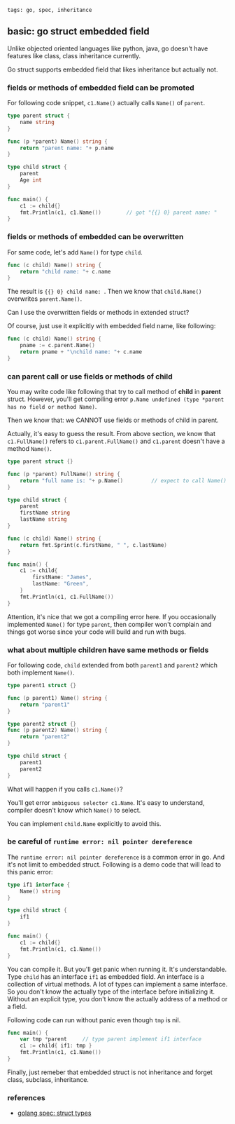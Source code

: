 ```metadata
tags: go, spec, inheritance
```

## basic: go struct embedded field
Unlike objected oriented languages like python, java, go doesn't have features like
 class, class inheritance currently.

Go struct supports embedded field that likes inheritance but actually not.

### fields or methods of embedded field can be promoted
For following code snippet, `c1.Name()` actually calls `Name()` of `parent`.

```go
type parent struct {
	name string
}

func (p *parent) Name() string {
	return "parent name: "+ p.name
}

type child struct {
	parent
	Age int
}

func main() {
	c1 := child{}
	fmt.Println(c1, c1.Name())        // got "{{} 0} parent name: "
}
```

### fields or methods of embedded can be overwritten
For same code, let's add `Name()` for type `child`.

```go
func (c child) Name() string {
	return "child name: "+ c.name
}
```

The result is `{{} 0} child name: `. Then we know that `child.Name()` overwrites
 `parent.Name()`.

Can I use the overwritten fields or methods in extended struct?

Of course, just use it explicitly with embedded field name, like following:

```go
func (c child) Name() string {
	pname := c.parent.Name()
	return pname + "\nchild name: "+ c.name
}
```

### can parent call or use fields or methods of child
You may write code like following that try to call method of **child** in **parent**
 struct. However, you'll get compiling error
 `p.Name undefined (type *parent has no field or method Name)`.

Then we know that: we CANNOT use fields or methods of child in parent.

Actually, it's easy to guess the result. From above section, we know that `c1.FullName()`
 refers to `c1.parent.FullName()` and `c1.parent` doesn't have a method `Name()`.

```go
type parent struct {}

func (p *parent) FullName() string {
	return "full name is: "+ p.Name()         // expect to call Name() of child
}

type child struct {
	parent
	firstName string
	lastName string
}

func (c child) Name() string {
	return fmt.Sprint(c.firstName, " ", c.lastName)
}

func main() {
	c1 := child{
		firstName: "James",
		lastName: "Green",
	}
	fmt.Println(c1, c1.FullName())
}
```

Attention, it's nice that we got a compiling error here. If you occasionally implemented
 `Name()` for type `parent`, then compiler won't complain and things got worse since your
 code will build and run with bugs.


### what about multiple children have same methods or fields
For following code, `child` extended from both `parent1` and `parent2` which both implement
 `Name()`.

```go
type parent1 struct {}

func (p parent1) Name() string {
	return "parent1"
}

type parent2 struct {}
func (p parent2) Name() string {
	return "parent2"
}

type child struct {
	parent1
	parent2
}
```

What will happen if you calls `c1.Name()`?

You'll get error `ambiguous selector c1.Name`. It's easy to understand, compiler doesn't
 know which `Name()` to select.

You can implement `child.Name` explicitly to avoid this.


### be careful of `runtime error: nil pointer dereference`
The `runtime error: nil pointer dereference` is a common error in go. And it's not limit to
 embedded struct.
 Following is a demo code that will lead to this panic error:

```go
type if1 interface {
	Name() string
}

type child struct {
	if1
}

func main() {
	c1 := child{}
	fmt.Println(c1, c1.Name())
}
```

You can compile it. But you'll get panic when running it. It's understandable. Type `child`
 has an interface `if1` as embedded field. An interface is a collection of virtual methods.
 A lot of types can implement a same interface. So you don't know the actually type of the
 interface before initializing it. Without an explicit type, you don't know the actually
 address of a method or a field.

Following code can run without panic even though `tmp` is nil.

```go
func main() {
    var tmp *parent     // type parent implement if1 interface
    c1 := child{ if1: tmp }
	fmt.Println(c1, c1.Name())
}
```

Finally, just remeber that embedded struct is not inheritance and forget class, subclass,
 inheritance.

### references
- [golang spec: struct types](https://golang.org/ref/spec#Struct_types)
